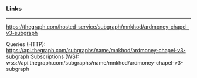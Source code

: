### Links
---
https://thegraph.com/hosted-service/subgraph/mnkhod/ardmoney-chapel-v3-subgraph

Queries (HTTP):     https://api.thegraph.com/subgraphs/name/mnkhod/ardmoney-chapel-v3-subgraph
Subscriptions (WS): wss://api.thegraph.com/subgraphs/name/mnkhod/ardmoney-chapel-v3-subgraph

